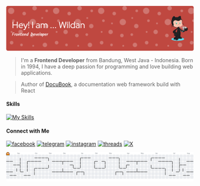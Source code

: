 ![banner](banner.png)

> I'm a **Frontend Developer** from Bandung, West Java - Indonesia.
Born in 1994, I have a deep passion for programming and love building web applications.

> Author of [DocuBook](https://docubook.pro/), a documentation web framework build with React

#### Skills
[![My Skills](https://skillicons.dev/icons?i=tailwindcss,react,js,ts,nodejs,bun,git)](https://docubook.pro)

#### Connect with Me
[![facebook](https://img.shields.io/badge/Facebook-1877F2?style=for-the-badge&logo=facebook&logoColor=white)](https://www.facebook.com/wildan.nrsh) [![telegram](https://img.shields.io/badge/Telegram-2CA5E0?style=for-the-badge&logo=telegram&logoColor=white)](https://t.me/wildannrs) [![instagram](https://img.shields.io/badge/Instagram-E4405F?style=for-the-badge&logo=instagram&logoColor=white)](https://www.instagram.com/wildan.nrs) [![threads](https://img.shields.io/badge/Threads-000000?style=for-the-badge&logo=Threads&logoColor=white)](https://www.threads.com/@wildan.nrs) [![X](https://img.shields.io/badge/X-000000?style=for-the-badge&logo=x&logoColor=white)](https://x.com/wildan_nrss)

<picture>
  <source media="(prefers-color-scheme: dark)" srcset="https://raw.githubusercontent.com/gitfromwildan/gitfromwildan/output/pacman-contribution-graph-dark.svg">
  <source media="(prefers-color-scheme: light)" srcset="https://raw.githubusercontent.com/gitfromwildan/gitfromwildan/output/pacman-contribution-graph.svg">
  <img alt="pacman contribution graph" src="https://raw.githubusercontent.com/gitfromwildan/gitfromwildan/output/pacman-contribution-graph.svg">
</picture>


